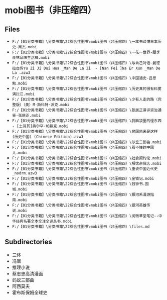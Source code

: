 # mobi图书（非压缩四）

## Files

- `F:/【01分类书籍】\分类书籍\22综合性图书\mobi图书（非压缩四）\一本书读懂日本历史-周杰.mobi`
- `F:/【01分类书籍】\分类书籍\22综合性图书\mobi图书（非压缩四）\一花一世界-跟季羡林品味生活禅.mobi`
- `F:/【01分类书籍】\分类书籍\22综合性图书\mobi图书（非压缩四）\与自己对话-曼德拉自传Yu Zi Ji Dui Hua _Man De La Zi  - [Nan Fei ]Na Er Xun _Man De La .azw3`
- `F:/【01分类书籍】\分类书籍\22综合性图书\mobi图书（非压缩四）\中国通史-吕思勉.mobi`
- `F:/【01分类书籍】\分类书籍\22综合性图书\mobi图书（非压缩四）\历史真的很有料雾满拦江.mobi`
- `F:/【01分类书籍】\分类书籍\22综合性图书\mobi图书（非压缩四）\少有人走的路（完整版）（美）M·斯科特·派克.mobi`
- `F:/【01分类书籍】\分类书籍\22综合性图书\mobi图书（非压缩四）\张居正讲评资治通鉴-张居正.mobi`
- `F:/【01分类书籍】\分类书籍\22综合性图书\mobi图书（非压缩四）\我脑袋里的怪东西 - [土耳其]奥尔罕·帕慕克.mobi`
- `F:/【01分类书籍】\分类书籍\22综合性图书\mobi图书（非压缩四）\民国原来是这样(历史中国) (Chinese Edition).azw3`
- `F:/【01分类书籍】\分类书籍\22综合性图书\mobi图书（非压缩四）\沙丘三部曲.mobi`
- `F:/【01分类书籍】\分类书籍\22综合性图书\mobi图书（非压缩四）\看不懂的中国人.mobi`
- `F:/【01分类书籍】\分类书籍\22综合性图书\mobi图书（非压缩四）\社会契约论.mobi`
- `F:/【01分类书籍】\分类书籍\22综合性图书\mobi图书（非压缩四）\解忧杂货店.mobi`
- `F:/【01分类书籍】\分类书籍\22综合性图书\mobi图书（非压缩四）\重说中国近代史_nodrm.azw3`
- `F:/【01分类书籍】\分类书籍\22综合性图书\mobi图书（非压缩四）\金锁记.mobi`
- `F:/【01分类书籍】\分类书籍\22综合性图书\mobi图书（非压缩四）\钱钟书.围城.mobi`
- `F:/【01分类书籍】\分类书籍\22综合性图书\mobi图书（非压缩四）\银河系漫游指南.mobi`
- `F:/【01分类书籍】\分类书籍\22综合性图书\mobi图书（非压缩四）\银河英雄传说.mobi`
- `F:/【01分类书籍】\分类书籍\22综合性图书\mobi图书（非压缩四）\阅微草堂笔记--中华经典名著全本全注全译丛书.mobi`
- `F:/【01分类书籍】\分类书籍\22综合性图书\mobi图书（非压缩四）\files.md`

## Subdirectories

- 三体
- 冯唐
- 推理小说
- 蔡志忠高清漫画
- 蚂蚁三部曲
- 阿西莫夫
- 霍布斯保姆全球史
